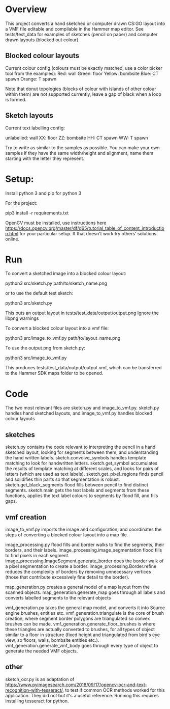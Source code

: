 # Overview

This project converts a hand sketched or computer drawn CS:GO layout into a VMF file editable and compilable in the Hammer map editor. See tests/test_data for examples of sketches (pencil on paper) and computer drawn layouts (blocked out colour).

## Blocked colour layouts

Current colour config (colours must be exactly matched, use a color picker tool from the examples):
Red: wall
Green: floor
Yellow: bombsite
Blue: CT spawn
Orange: T spawn

Note that donut topologies (blocks of colour with islands of other colour within them) are not supported currently, leave a gap of black when a loop is formed.

## Sketch layouts

Current text labelling config:

unlabelled: wall
XX: floor
ZZ: bombsite
HH: CT spawn
WW: T spawn

Try to write as similar to the samples as possible. You can make your own samples if they have the same width/height and alignment, name them starting with the letter they represent.

# Setup:

Install python 3 and pip for python 3

For the project:

pip3 install -r requirements.txt

OpenCV must be installed, use instructions here https://docs.opencv.org/master/df/d65/tutorial_table_of_content_introduction.html for your particular setup. If that doesn't work try others' solutions online.

# Run

To convert a sketched image into a blocked colour layout:

python3 src/sketch.py path/to/sketch_name.png

or to use the default test sketch:

python3 src/sketch.py 

This puts an output layout in tests/test_data/output/output.png
Ignore the libpng warnings


To convert a blocked colour layout into a vmf file:

python3 src/image_to_vmf.py path/to/layout_name.png

To use the output.png from sketch.py:

python3 src/image_to_vmf.py

This produces tests/test_data/output/output.vmf, which can be transferred to the Hammer SDK maps folder to be opened.

# Code

The two most relevant files are sketch.py and image_to_vmf.py. sketch.py handles hand sketched layouts, and image_to_vmf.py handles blocked colour layouts

## sketches

sketch.py contains the code relevant to interpreting the pencil in a hand sketched layout, looking for segments between them, and understanding the hand written labels. sketch.convolve_symbols handles template matching to look for handwritten letters. sketch.get_symbol accumulates the results of template matching at different scales, and looks for pairs of letters (which are used as text labels). sketch.get_pixel_regions finds pencil and solidifies thin parts so that segmentation is robust. sketch.get_black_segments flood fills between pencil to find distinct segments. sketch.main gets the text labels and segments from these functions, applies the text label colours to segments by flood fill, and fills gaps. 

## vmf creation

image_to_vmf.py imports the image and configuration, and coordinates the steps of converting a blocked colour layout into a map file.

image_processing.py flood fills and border walks to find the segments, their borders, and their labels. image_processing.image_segmentation flood fills to find pixels in each segment. image_processing.ImageSegment.generate_border does the border walk of a pixel segmentation to create a border. image_processing.Border.refine reduces the complexity of borders by removing unnecessary vertices (those that contribute excessively fine detail to the border). 

map_generation.py creates a general model of a map layout from the scanned objects. map_generation.generate_map goes through all labels and converts labelled segments to the relevant objects

vmf_generation.py takes the general map model, and converts it into Source engine brushes, entities etc. vmf_generation.triangulate is the core of brush creation, where segment border polygons are triangulated so convex brushes can be made. vmf_generation.generate_floor_brushes is where these triangles are actually converted to brushes, for all types of object similar to a floor in structure (fixed height and triangulated from bird's eye view, so floors, walls, bombsite entities etc.). vmf_generation.generate_vmf_body goes through every type of object to generate the needed VMF objects.

## other

sketch_ocr.py is an adaptation of https://www.pyimagesearch.com/2018/09/17/opencv-ocr-and-text-recognition-with-tesseract/, to test if common OCR methods worked for this application. They did not but it's a useful reference. Running this requires installing tesseract for python.

